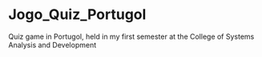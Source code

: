 # Jogo_Quiz_Portugol
Quiz game in Portugol, held in my first semester at the College of Systems Analysis and Development
